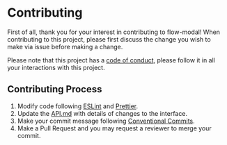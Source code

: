 # Contributing

First of all, thank you for your interest in contributing to flow-modal!
When contributing to this project, please first discuss the change you wish to make via issue before making a change.

Please note that this project has a [code of conduct](https://github.com/yujiosaka/flow-modal/blob/main/docs/CODE_OF_CONDUCT.md), please follow it in all your interactions with this project.

## Contributing Process

1. Modify code following [ESLint](https://eslint.org) and [Prettier](https://prettier.io/).
2. Update the [API.md](https://github.com/yujiosaka/flow-modal/blob/main/Rdocs/API.md) with details of changes to the interface.
3. Make your commit message following [Conventional Commits](https://conventionalcommits.org/).
4. Make a Pull Request and you may request a reviewer to merge your commit.
